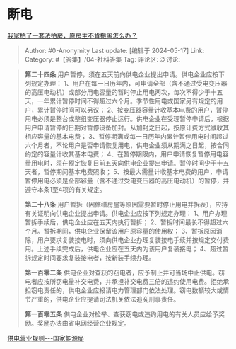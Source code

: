 # 断电
[我家拍了一套法拍房，原房主不肯搬离怎么办？](https://www.zhihu.com/question/615729544/answer/3501376873)

> Author: #0-Anonymity
> Last update: [编辑于 2024-05-17]
> Link:
> Category: #【答集】/04-社科答集 
> Tag: 
> 评论区:
> 泛讨论:

> **第二十四条** 用户暂停，须在五天前向供电企业提出申请。供电企业应按下列规定办理：
> 1、用户在每一日历年内，可申请全部（含不通过受电变压器的高压电动机）或部分用电容量的暂时停止用电两次，每次不得少于十五天，一年累计暂停时间不得超过六个月。季节性用电或国家另有规定的用户，累计暂停时间可以另议；
> 2、按变压器容量计收基本电费的用户，暂停用电必须是整台或整组变压器停止运行。供电企业在受理暂停申请后，根据用户申请暂停的日期对暂停设备加封。从加封之日起，按原计费方式减收其相应容量的基本电费；
> 3、暂停期满或每一日历年内累计暂停用电时间超过六个月者，不论用户是否申请恢复用电，供电企业须从期满之日起，按合同约定的容量计收其基本电费；
> 4、在暂停期限内，用户申请恢复暂停用电容量用电时，须在预定恢复日前五天向供电企业提出申请。暂停时间少于十五天者，暂停期间基本电费照收；
> 5、按最大需量计收基本电费的用户，申请暂停用电必须是全部容量（含不通过受电变压器的高压电动机）的暂停，并遵守本条1至4项的有关规定。
>
> **第二十八条** 用户暂拆（因修缮房屋等原因需要暂时停止用电并拆表），应持有关证明向供电企业提出申请。供电企业应按下列规定办理：
> 1、用户办理暂拆手续后，供电企业应在五天内执行暂拆；
> 2、暂拆时间最长不得超过六个月。暂拆期间，供电企业保留该用户原容量的使用权；
> 3、暂拆原因消除，用户要求复装接电时，须向供电企业办理复装接电手续并按规定交付费用。上述手续完成后，供电企业应在五天内为该用户复装接电；
> 4、超过暂拆规定时间要求复装接电者，按新装手续办理。
>
> **第一百零二条** 供电企业对查获的窃电者，应予制止并可当场中止供电。窃电者应按所窃电量补交电费，并承担补交电费三倍的违约使用电费。拒绝承担窃电责任的，供电企业应报请电力管理部门依法处理。窃电数额较大或情节严重的，供电企业应提请司法机关依法追究刑事责任。
>
> **第一百零五条** 供电企业对检举、查获窃电或违约用电的有关人员应给予奖励。奖励办法由省电网经营企业规定。

[供电营业规则---国家能源局](https://link.zhihu.com/?target=http%3A//www.nea.gov.cn/2012-01/04/c_131262676.htm)